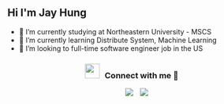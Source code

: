 ## Hi I'm Jay Hung


- 🔭 I’m currently studying at Northeastern University - MSCS
- 🌱 I’m currently learning Distribute System, Machine Learning
- 👯 I’m looking to full-time software engineer job in the US

<h3 align="center" > <img src="https://media.giphy.com/media/iY8CRBdQXODJSCERIr/giphy.gif" width="30" height="30" style="margin-right: 10px;">Connect with me 🤝 </h3>

<p align="center">

 <div align="center"  class="icons-social" style="margin-left: 10px;">
        <a style="margin-left: 10px;"  target="_blank" href="https://www.linkedin.com/in/jay-hung-a06367191">
            <img src="https://img.icons8.com/doodle/40/000000/linkedin--v2.png"></a>
        <a style="margin-left: 10px;" target="_blank" href="https://github.com/JayChung0258">
            <img src="https://img.icons8.com/doodle/40/000000/github--v1.png"></a>
 </div>

</p>



<!---
<div>

[![Top Langs](https://github-readme-stats.vercel.app/api/top-langs/?username=JayChung0258)](https://github.com/JayChung0258/github-readme-stats)

<picture>
  <source
    srcset="https://github-readme-stats.vercel.app/api?username=JayChung0258&show_icons=true&theme=dark&hide_rank=true"
    media="(prefers-color-scheme: dark)"
  />
  <source
    srcset="https://github-readme-stats.vercel.app/api?username=JayChung0258&show_icons=true&hide_rank=true"
    media="(prefers-color-scheme: light), (prefers-color-scheme: no-preference)"
  />
  <img src="https://github-readme-stats.vercel.app/api?username=JayChung0258&show_icons=true" />
</picture>
  
</div>

-->
